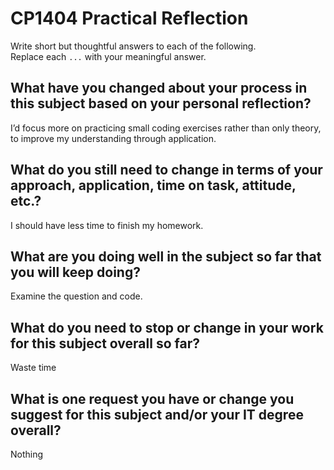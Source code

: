 # CP1404 Practical Reflection

Write short but thoughtful answers to each of the following.  
Replace each `...` with your meaningful answer.

## What have you changed about your process in this subject based on your personal reflection?

 I’d focus more on practicing small coding exercises rather than only theory, to improve my understanding through application.

## What do you still need to change in terms of your approach, application, time on task, attitude, etc.?

I should have less time to finish my homework.

## What are you doing well in the subject so far that you will keep doing?

Examine the question and code.

## What do you need to stop or change in your work for this subject overall so far?

Waste time

## What is one request you have or change you suggest for this subject and/or your IT degree overall?

Nothing

